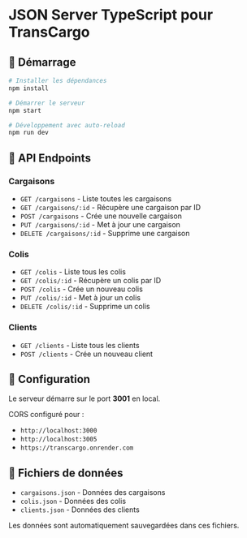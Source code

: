 # JSON Server TypeScript pour TransCargo

## 🚀 Démarrage

```bash
# Installer les dépendances
npm install

# Démarrer le serveur
npm start

# Développement avec auto-reload
npm run dev
```

## 📡 API Endpoints

### Cargaisons
- `GET /cargaisons` - Liste toutes les cargaisons
- `GET /cargaisons/:id` - Récupère une cargaison par ID
- `POST /cargaisons` - Crée une nouvelle cargaison
- `PUT /cargaisons/:id` - Met à jour une cargaison
- `DELETE /cargaisons/:id` - Supprime une cargaison

### Colis
- `GET /colis` - Liste tous les colis
- `GET /colis/:id` - Récupère un colis par ID
- `POST /colis` - Crée un nouveau colis
- `PUT /colis/:id` - Met à jour un colis
- `DELETE /colis/:id` - Supprime un colis

### Clients
- `GET /clients` - Liste tous les clients
- `POST /clients` - Crée un nouveau client

## 🔧 Configuration

Le serveur démarre sur le port **3001** en local.

CORS configuré pour :
- `http://localhost:3000` 
- `http://localhost:3005`
- `https://transcargo.onrender.com`

## 📁 Fichiers de données

- `cargaisons.json` - Données des cargaisons
- `colis.json` - Données des colis  
- `clients.json` - Données des clients

Les données sont automatiquement sauvegardées dans ces fichiers.
